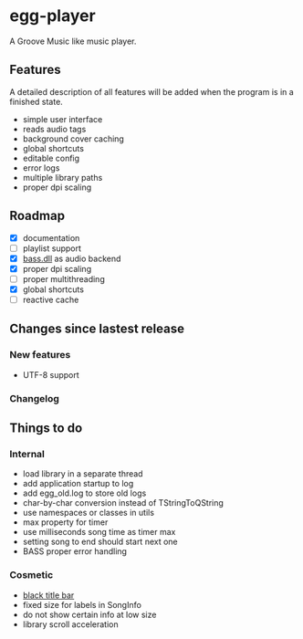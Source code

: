 # egg-player
A Groove Music like music player.

## Features
A detailed description of all features will be added when the program is in a finished state.

- simple user interface
- reads audio tags
- background cover caching
- global shortcuts
- editable config
- error logs
- multiple library paths
- proper dpi scaling

## Roadmap
- [x] documentation
- [ ] playlist support
- [x] [bass.dll](http://www.un4seen.com/) as audio backend
- [x] proper dpi scaling
- [ ] proper multithreading
- [x] global shortcuts
- [ ] reactive cache

## Changes since lastest release
### New features
- UTF-8 support

### Changelog

## Things to do
### Internal
- load library in a separate thread
- add application startup to log
- add egg_old.log to store old logs
- char-by-char conversion instead of TStringToQString
- use namespaces or classes in utils
- max property for timer
- use milliseconds song time as timer max
- setting song to end should start next one
- BASS proper error handling

### Cosmetic
- [black title bar](https://msdn.microsoft.com/en-us/library/windows/desktop/ms724940%28v=vs.85%29.aspx)
- fixed size for labels in SongInfo
- do not show certain info at low size
- library scroll acceleration
